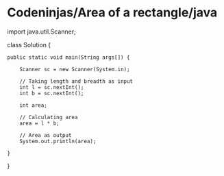 # Codeninjas/Area of a rectangle/java
import java.util.Scanner;

class Solution {
	
	public static void main(String args[]) {
		
		Scanner sc = new Scanner(System.in);
		
		// Taking length and breadth as input
		int l = sc.nextInt();
		int b = sc.nextInt();
		
		int area;
		
		// Calculating area
		area = l * b;
		
		// Area as output
		System.out.println(area);
		
	}
}
